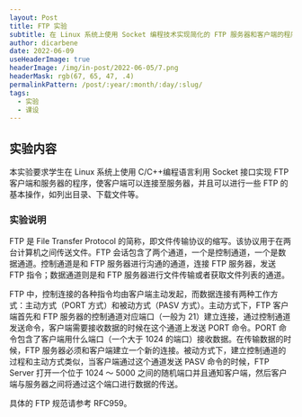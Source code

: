 ```yaml
---
layout: Post
title: FTP 实验
subtitle: 在 Linux 系统上使用 Socket 编程技术实现简化的 FTP 服务器和客户端的程序。
author: dicarbene
date: 2022-06-09
useHeaderImage: true
headerImage: /img/in-post/2022-06-05/7.png
headerMask: rgb(67, 65, 47, .4)
permalinkPattern: /post/:year/:month/:day/:slug/
tags:
  - 实验
  - 课设
---
```


## 实验内容

本实验要求学生在 Linux 系统上使用 C/C++编程语言利用 Socket 接口实现 FTP 客户端和服务器的程序，使客户端可以连接至服务器，并且可以进行一些 FTP 的基本操作，如列出目录、下载文件等。

### 实验说明

FTP 是 File Transfer Protocol 的简称，即文件传输协议的缩写。该协议用于在两台计算机之间传送文件。FTP 会话包含了两个通道，一个是控制通道，一个是数据通道。控制通道是和 FTP 服务器进行沟通的通道，连接 FTP 服务器，发送 FTP 指令；数据通道则是和 FTP 服务器进行文件传输或者获取文件列表的通道。

FTP 中，控制连接的各种指令均由客户端主动发起，而数据连接有两种工作方式：主动方式（PORT 方式）和被动方式（PASV 方式）。主动方式下，FTP 客户端首先和 FTP 服务器的控制通道对应端口（一般为 21）建立连接，通过控制通道发送命令，客户端需要接收数据的时候在这个通道上发送 PORT 命令。PORT 命令包含了客户端用什么端口（一个大于 1024 的端口）接收数据。在传输数据的时候，FTP 服务器必须和客户端建立一个新的连接。被动方式下，建立控制通道的过程和主动方式类似，当客户端通过这个通道发送 PASV 命令的时候，FTP Server 打开一个位于 1024 ～ 5000 之间的随机端口并且通知客户端，然后客户端与服务器之间将通过这个端口进行数据的传送。

具体的 FTP 规范请参考 RFC959。
